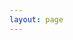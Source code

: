 ```yaml
---
layout: page
---
```


<script setup>
import {
  VPTeamPage,
  VPTeamPageTitle,
  VPTeamMembers
} from 'vitepress/theme'

const members = [
  {
    avatar: 'https://github.com/Huangpeijin.png',
    name: 'Huangpeijin',
    title: 'Creator',
    links: [
      { icon: 'github', link: 'https://github.com/Huangpeijin' }
    ]
  },
  {
    avatar: 'https://github.com/Neajue.png',
    name: 'Neajue',
    title: 'Creator',
    links: [
      { icon: 'github', link: 'https://github.com/Neajue' }
    ]
  },
  {
    avatar: 'https://github.com/EnJoy77.png',
    name: 'EnJoy77',
    title: 'Creator',
    links: [
      { icon: 'github', link: 'https://github.com/EnJoy77' }
    ]
  },
  {
    avatar: 'https://github.com/zkeq.png',
    name: 'zkeq',
    title: 'Creator',
    links: [
      { icon: 'github', link: 'https://github.com/zkeq' }
    ]
  },
  {
    avatar: 'https://github.com/beginnierweb2.png',
    name: 'beginnierweb2',
    title: 'Creator',
    links: [
      { icon: 'github', link: 'https://github.com/beginnierweb2' }
    ]
  },
  {
    avatar: 'https://github.com/ColdyNi.png',
    name: 'ColdyNi',
    title: 'Creator',
    links: [
      { icon: 'github', link: 'https://github.com/ColdyNi' }
    ]
  },
]
</script>

<VPTeamPage>
  <VPTeamPageTitle>
    <template #title>
      参与贡献
    </template>
    <template #lead>
      The development of VitePress is guided by an international
      team, some of whom have chosen to be featured below.
    </template>
  </VPTeamPageTitle>
  <VPTeamMembers
    size="small"
    :members="members"
  />
</VPTeamPage>